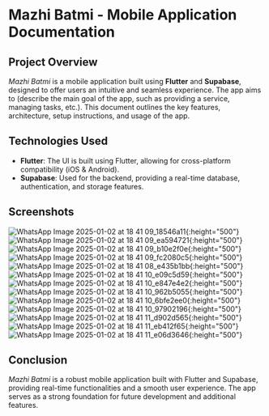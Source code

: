 # **Mazhi Batmi - Mobile Application Documentation**

## **Project Overview**
*Mazhi Batmi* is a mobile application built using **Flutter** and **Supabase**, designed to offer users an intuitive and seamless experience. The app aims to (describe the main goal of the app, such as providing a service, managing tasks, etc.). This document outlines the key features, architecture, setup instructions, and usage of the app.

## **Technologies Used**
- **Flutter**: The UI is built using Flutter, allowing for cross-platform compatibility (iOS & Android).
- **Supabase**: Used for the backend, providing a real-time database, authentication, and storage features.

## **Screenshots**

![WhatsApp Image 2025-01-02 at 18 41 09_18546a11](https://github.com/user-attachments/assets/f47a008d-947d-44a0-be4e-f758ddc99ba0){:height="500"}
![WhatsApp Image 2025-01-02 at 18 41 09_ea594721](https://github.com/user-attachments/assets/4011b66d-01a5-454b-a466-bdba3a23eebf){:height="500"}
![WhatsApp Image 2025-01-02 at 18 41 09_b10e2f0e](https://github.com/user-attachments/assets/d91824d9-6ca9-4373-be87-7e4eb6855d26){:height="500"}
![WhatsApp Image 2025-01-02 at 18 41 09_fc2080c5](https://github.com/user-attachments/assets/5873cdec-1a93-4db6-ab16-2ce39a42ca86){:height="500"}
![WhatsApp Image 2025-01-02 at 18 41 08_e435b1bb](https://github.com/user-attachments/assets/f3bc99d7-0ff6-4ccf-9a4e-3ecc52ea20a9){:height="500"}
![WhatsApp Image 2025-01-02 at 18 41 10_e09c5d59](https://github.com/user-attachments/assets/16721686-ab7d-4041-890a-600bb9986bde){:height="500"}
![WhatsApp Image 2025-01-02 at 18 41 10_e847e4e2](https://github.com/user-attachments/assets/0fac8002-ddc0-4ca7-a9d6-0c68740693e5){:height="500"}
![WhatsApp Image 2025-01-02 at 18 41 10_962b5055](https://github.com/user-attachments/assets/7c336fec-a8a3-4193-9241-3c6cc919e224){:height="500"}
![WhatsApp Image 2025-01-02 at 18 41 10_6bfe2ee0](https://github.com/user-attachments/assets/fb308824-3398-4601-9cce-081c48bbe04a){:height="500"}
![WhatsApp Image 2025-01-02 at 18 41 10_97902196](https://github.com/user-attachments/assets/423e1d89-31f5-4ded-974a-dc73d38f2622){:height="500"}
![WhatsApp Image 2025-01-02 at 18 41 11_d902d565](https://github.com/user-attachments/assets/ea8b0390-12a4-4c7e-9265-c21674298178){:height="500"}
![WhatsApp Image 2025-01-02 at 18 41 11_eb412f65](https://github.com/user-attachments/assets/061fd3cc-a8f4-48c1-877d-05d80432ee57){:height="500"}
![WhatsApp Image 2025-01-02 at 18 41 11_e06d3646](https://github.com/user-attachments/assets/4d098c94-fb3e-45e3-a5e3-8222ae64f851){:height="500"}

## **Conclusion**
*Mazhi Batmi* is a robust mobile application built with Flutter and Supabase, providing real-time functionalities and a smooth user experience. The app serves as a strong foundation for future development and additional features.
